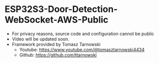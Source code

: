 # ESP32S3-Door-Detection-WebSocket-AWS-Public

- For privacy reasons, source code and configuration cannot be public
- Video will be updated soon.
- Framework provided by Tomasz Tarnowski
  - Youtube: https://www.youtube.com/@tomasztarnowski4434
  - Github: https://github.com/ttarnowski
